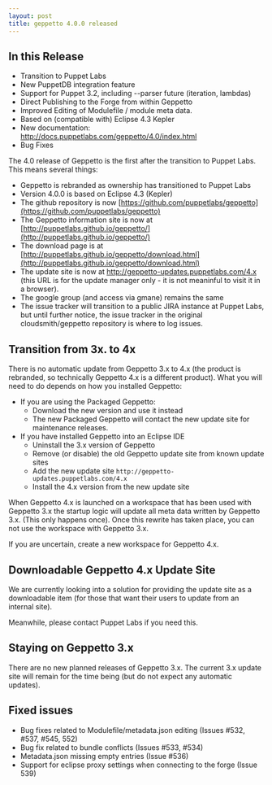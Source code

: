 ```yaml
---
layout: post
title: geppetto 4.0.0 released
---
```


In this Release
---------------
* Transition to Puppet Labs
* New PuppetDB integration feature
* Support for Puppet 3.2, including --parser future (iteration, lambdas)
* Direct Publishing to the Forge from within Geppetto
* Improved Editing of Modulefile / module meta data.
* Based on (compatible with) Eclipse 4.3 Kepler
* New documentation: http://docs.puppetlabs.com/geppetto/4.0/index.html
* Bug Fixes

The 4.0 release of Geppetto is the first after the transition to Puppet Labs.
This means several things:

* Geppetto is rebranded as ownership has transitioned to Puppet Labs
* Version 4.0.0 is based on Eclipse 4.3 (Kepler)
* The github repository is now [https://github.com/puppetlabs/geppetto](https://github.com/puppetlabs/geppetto)
* The Geppetto information site is now at [http://puppetlabs.github.io/geppetto/](http://puppetlabs.github.io/geppetto/)
* The download page is at [http://puppetlabs.github.io/geppetto/download.html](http://puppetlabs.github.io/geppetto/download.html)
* The update site is now at http://geppetto-updates.puppetlabs.com/4.x (this URL is
  for the update manager only - it is not meaninful to visit it in a browser).
* The google group (and access via gmane) remains the same
* The issue tracker will transition to a public JIRA instance at Puppet Labs, but
  until further notice, the issue tracker in the original cloudsmith/geppetto repository
  is where to log issues.

Transition from 3x. to 4x
-------------------------
There is no automatic update from Geppetto 3.x to 4.x (the product is rebranded, so
technically Geppetto 4.x is a different product). What you will need to do depends on
how you installed Geppetto:

* If you are using the Packaged Geppetto:
  * Download the new version and use it instead
  * The new Packaged Geppetto will contact the new update site for
    maintenance releases.
* If you have installed Geppetto into an Eclipse IDE
  * Uninstall the 3.x version of Geppetto
  * Remove (or disable) the old Geppetto update site from known update sites
  * Add the new update site `http://geppetto-updates.puppetlabs.com/4.x`
  * Install the 4.x version from the new update site

When Geppetto 4.x is launched on a workspace that has been used with Geppetto 3.x the
startup logic will update all meta data written by Geppetto 3.x. (This only happens once).
Once this rewrite has taken place, you can not use the workspace with Geppetto 3.x.

If you are uncertain, create a new workspace for Geppetto 4.x.

Downloadable Geppetto 4.x Update Site
-------------------------------------
We are currently looking into a solution for providing the update site
as a downloadable item (for those that want their users to update from
an internal site).

Meanwhile, please contact Puppet Labs if you need this.

Staying on Geppetto 3.x
-----------------------
There are no new planned releases of Geppetto 3.x. The current
3.x update site will remain for the time being (but do not expect any
automatic updates).

Fixed issues
------------
* Bug fixes related to Modulefile/metadata.json editing (Issues #532, #537, #545, 552)
* Bug fix related to bundle conflicts (Issues #533, #534)
* Metadata.json missing empty entries (Issue #536)
* Support for eclipse proxy settings when connecting to the forge (Issue 539)

